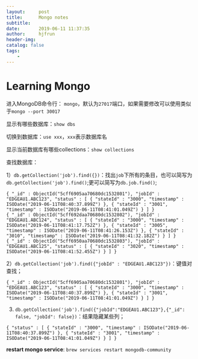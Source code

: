 ```yaml
---
layout:     post
title:      Mongo notes
subtitle:   
date:       2019-06-11 11:37:35
author:     hjfrun
header-img: 
catalog: false
tags:
    - 
---
```




# Learning Mongo

进入MongoDB命令行： `mongo`，默认为`27017`端口，如果需要修改可以使用类似于`mongo --port 30017`

显示有哪些数据库：`show dbs`

切换到数据库：`use xxx`，`xxx`表示数据库名

显示当前数据库有哪些collections：`show collections`

查找数据库：

1）`db.getCollection('job').find({})`：找出`job`下所有的条目，也可以简写为`db.getCollection('job').find()`;更可以简写为`db.job.find()`;

```
{ "_id" : ObjectId("5cff6905aa70680dc1532801"), "jobId" : "EDGEAU1.ABC123", "status" : [ { "stateId" : "3000", "timestamp" : ISODate("2019-06-11T08:40:37.899Z") }, { "stateId" : "3001", "timestamp" : ISODate("2019-06-11T08:41:01.049Z") } ] }
{ "_id" : ObjectId("5cff692daa70680dc1532802"), "jobId" : "EDGEAU1.ABC124", "status" : [ { "stateId" : "3000", "timestamp" : ISODate("2019-06-11T08:41:17.752Z") }, { "stateId" : "3005", "timestamp" : ISODate("2019-06-11T08:41:26.153Z") }, { "stateId" : "3010", "timestamp" : ISODate("2019-06-11T08:41:32.182Z") } ] }
{ "_id" : ObjectId("5cff6950aa70680dc1532803"), "jobId" : "EDGEAU1.ABC125", "status" : [ { "stateId" : "3020", "timestamp" : ISODate("2019-06-11T08:41:52.455Z") } ] }
```



2）`db.getCollection('job').find({"jobId" : "EDGEAU1.ABC123"})`：键值对查找；

```
{ "_id" : ObjectId("5cff6905aa70680dc1532801"), "jobId" : "EDGEAU1.ABC123", "status" : [ { "stateId" : "3000", "timestamp" : ISODate("2019-06-11T08:40:37.899Z") }, { "stateId" : "3001", "timestamp" : ISODate("2019-06-11T08:41:01.049Z") } ] }
```

3) `db.getCollection('job').find({"jobId":"EDGEAU1.ABC123"},{"_id": false, "jobId": false})`：结果隐藏某些列；

```
{ "status" : [ { "stateId" : "3000", "timestamp" : ISODate("2019-06-11T08:40:37.899Z") }, { "stateId" : "3001", "timestamp" : ISODate("2019-06-11T08:41:01.049Z") } ] }
```







**restart mongo service**: `brew services restart mongodb-community`

 





